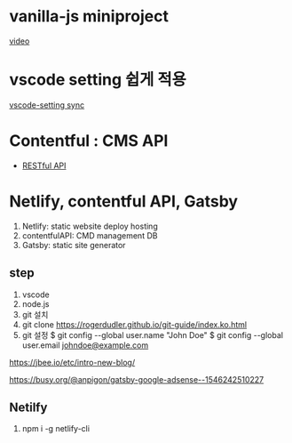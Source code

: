 # vanilla-js miniproject

[video](https://www.youtube.com/watch?v=90PgFUPIybY)

# vscode setting 쉽게 적용

[vscode-setting sync](https://teamsmiley.github.io/2018/06/02/vs-code-sync/)

# Contentful : CMS API

- [RESTful API](https://gmlwjd9405.github.io/2018/09/21/rest-and-restful.html)

# Netlify, contentful API, Gatsby

1. Netlify: static website deploy hosting
2. contentfulAPI: CMD management DB
3. Gatsby: static site generator

## step

1. vscode
2. node.js
3. git 설치
4. git clone
   https://rogerdudler.github.io/git-guide/index.ko.html
5. git 설정
   $ git config --global user.name "John Doe"
$ git config --global user.email johndoe@example.com

https://jbee.io/etc/intro-new-blog/

https://busy.org/@anpigon/gatsby-google-adsense--1546242510227

## Netilfy

1. npm i -g netlify-cli
